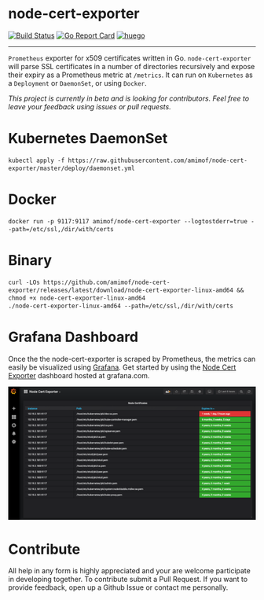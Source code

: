 # node-cert-exporter
[![Build Status](https://travis-ci.org/amimof/node-cert-exporter.svg?branch=master)](https://travis-ci.org/amimof/node-cert-exporter) [![Go Report Card](https://goreportcard.com/badge/github.com/amimof/node-cert-exporter)](https://goreportcard.com/report/github.com/amimof/node-cert-exporter) [![huego](https://godoc.org/github.com/amimof/node-cert-exporter?status.svg)](https://godoc.org/github.com/amimof/node-cert-exporter)

---

`Prometheus` exporter for x509 certificates written in Go. `node-cert-exporter` will parse SSL certificates in a number of directories recursively and expose their expiry as a Prometheus metric at `/metrics`. It can run on `Kubernetes` as a `Deployment` or `DaemonSet`, or using `Docker`. 

*This project is currently in beta and is looking for contributors. Feel free to leave your feedback using issues or pull requests.*

# Kubernetes DaemonSet
```
kubectl apply -f https://raw.githubusercontent.com/amimof/node-cert-exporter/master/deploy/daemonset.yml
```

# Docker
```
docker run -p 9117:9117 amimof/node-cert-exporter --logtostderr=true --path=/etc/ssl,/dir/with/certs
```

# Binary
```
curl -LOs https://github.com/amimof/node-cert-exporter/releases/latest/download/node-cert-exporter-linux-amd64 && chmod +x node-cert-exporter-linux-amd64
./node-cert-exporter-linux-amd64 --path=/etc/ssl,/dir/with/certs
```

# Grafana Dashboard
Once the the node-cert-exporter is scraped by Prometheus, the metrics can easily be visualized using [Grafana](https://grafana.com). Get started by using the [Node Cert Exporter](https://grafana.com/dashboards/9999) dashboard hosted at grafana.com.

![](./img/grafana.png)

# Contribute
All help in any form is highly appreciated and your are welcome participate in developing together. To contribute submit a Pull Request. If you want to provide feedback, open up a Github Issue or contact me personally.